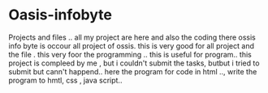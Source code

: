 # Oasis-infobyte
Projects and files ..
all my project are here and also the coding there
ossis info byte is occour all project of ossis.
this is very good for all project and the file .
this very foor the programming ..
this is useful for program..
this project is compleed by me , but i couldn't submit the tasks, butbut i tried to submit but cann't happend..
here the program  for code in html ..,
write the program to hmtl, css , java script..
